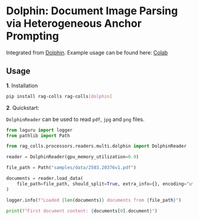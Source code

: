 # Dolphin: Document Image Parsing via Heterogeneous Anchor Prompting

Integrated from [Dolphin](https://github.com/bytedance/Dolphin). Example usage can be found here: [Colab](https://colab.research.google.com/drive/1f4aGzFvUKFLwXOo2X6WZ3oiNeANZISJK)

## Usage

**1**. Installation

```bash
pip install rag-colls rag-colls[dolphin]
```

**2**. Quickstart:

`DolphinReader` can be used to read `pdf`, `jpg` and `png` files.

```python
from loguru import logger
from pathlib import Path

from rag_colls.processors.readers.multi.dolphin import DolphinReader

reader = DolphinReader(gpu_memory_utilization=0.9)

file_path = Path("samples/data/2503.20376v1.pdf")

documents = reader.load_data(
    file_path=file_path, should_split=True, extra_info={}, encoding="utf-8"
)

logger.info(f"Loaded {len(documents)} documents from {file_path}")

print(f"First document content: {documents[0].document}")
```
